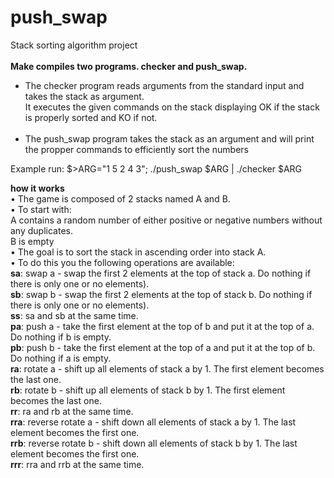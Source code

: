 # push_swap
Stack sorting algorithm project<br><br>
<b>Make compiles two programs. checker and push_swap.</b><br>
- The checker program reads arguments from the standard input and takes the stack as argument.<br>
It executes the given commands on the stack displaying OK if the stack is properly sorted and KO if not.<br><br>
- The push_swap program takes the stack as an argument and will print the propper commands to efficiently sort the numbers<br>

Example run: $>ARG="1 5 2 4 3"; ./push_swap $ARG | ./checker $ARG

 <b>how it works</b><br>
• The game is composed of 2 stacks named A and B.<br>
• To start with:<br>
A contains a random number of either positive or negative numbers without
any duplicates.<br>
B is empty<br>
• The goal is to sort the stack in ascending order into stack A.<br>
• To do this you the following operations are available:<br>
<b>sa</b>: swap a - swap the first 2 elements at the top of stack a. Do nothing if there
is only one or no elements).<br>
<b>sb</b>: swap b - swap the first 2 elements at the top of stack b. Do nothing if there
is only one or no elements).<br>
<b>ss</b>: sa and sb at the same time.<br>
<b>pa</b>: push a - take the first element at the top of b and put it at the top of a. Do
nothing if b is empty.<br>
<b>pb</b>: push b - take the first element at the top of a and put it at the top of b. Do
nothing if a is empty.<br>
<b>ra</b>: rotate a - shift up all elements of stack a by 1. The first element becomes
the last one.<br>
<b>rb</b>: rotate b - shift up all elements of stack b by 1. The first element becomes
the last one.<br>
<b>rr</b>: ra and rb at the same time.<br>
<b>rra</b>: reverse rotate a - shift down all elements of stack a by 1. The last element
becomes the first one.<br>
<b>rrb</b>: reverse rotate b - shift down all elements of stack b by 1. The last element
becomes the first one.<br>
<b>rrr</b>: rra and rrb at the same time.<br>
